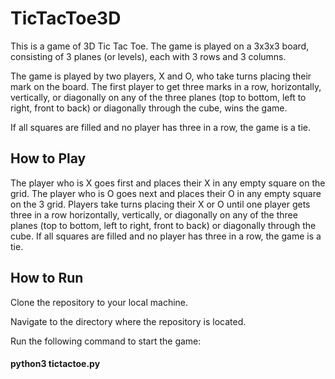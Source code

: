 # TicTacToe3D
This is a game of 3D Tic Tac Toe. The game is played on a 3x3x3 board, consisting of 3 planes (or levels), each with 3 rows and 3 columns.

The game is played by two players, X and O, who take turns placing their mark on the board. The first player to get three marks in a row, horizontally, vertically, or diagonally on any of the three planes (top to bottom, left to right, front to back) or diagonally through the cube, wins the game.

If all squares are filled and no player has three in a row, the game is a tie.

## How to Play
The player who is X goes first and places their X in any empty square on the grid.
The player who is O goes next and places their O in any empty square on the 3 grid.
Players take turns placing their X or O until one player gets three in a row horizontally, vertically, or diagonally on any of the three planes (top to bottom, left to right, front to back) or diagonally through the cube.
If all squares are filled and no player has three in a row, the game is a tie.

## How to Run
Clone the repository to your local machine.

Navigate to the directory where the repository is located.

Run the following command to start the game:
 
#### python3 tictactoe.py

